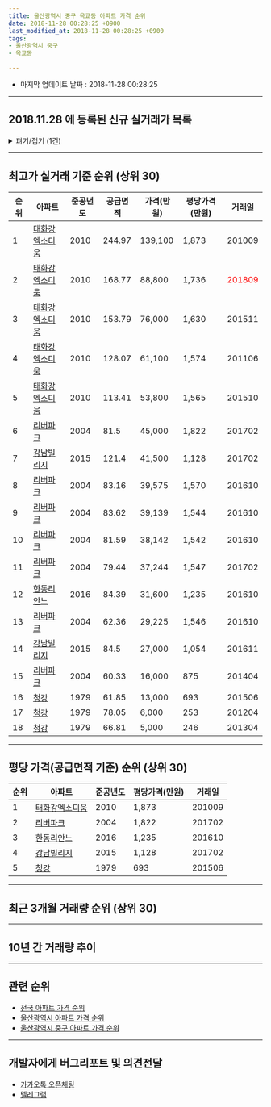 ```yaml
---
title: 울산광역시 중구 옥교동 아파트 가격 순위
date: 2018-11-28 00:28:25 +0900
last_modified_at: 2018-11-28 00:28:25 +0900
tags:
- 울산광역시 중구
- 옥교동

---
```


* 마지막 업데이트 날짜 : 2018-11-28 00:28:25

---

## 2018.11.28 에 등록된 신규 실거래가 목록

<details>
<summary>펴기/접기 (1건)</summary>
<div markdown="1">

|아파트|준공년도|공급면적|가격(만원)|평당가격(만원)|거래일|
|---|---|---|---|---|---|
|[태화강엑소디움](https://search.naver.com/search.naver?query=%EC%9A%B8%EC%82%B0%EA%B4%91%EC%97%AD%EC%8B%9C+%EC%A4%91%EA%B5%AC+%EC%98%A5%EA%B5%90%EB%8F%99+%ED%83%9C%ED%99%94%EA%B0%95%EC%97%91%EC%86%8C%EB%94%94%EC%9B%80)|2010|128.07|50,000|1,288|<span style="color:red">201811</span>|


</div>
</details>

---

## 최고가 실거래 기준 순위 (상위 30)


|순위|아파트|준공년도|공급면적|가격(만원)|평당가격(만원)|거래일|
|---|---|---|---|---|---|---|
|1|[태화강엑소디움](https://search.naver.com/search.naver?query=%EC%9A%B8%EC%82%B0%EA%B4%91%EC%97%AD%EC%8B%9C+%EC%A4%91%EA%B5%AC+%EC%98%A5%EA%B5%90%EB%8F%99+%ED%83%9C%ED%99%94%EA%B0%95%EC%97%91%EC%86%8C%EB%94%94%EC%9B%80)|2010|244.97|139,100|1,873|201009|
|2|[태화강엑소디움](https://search.naver.com/search.naver?query=%EC%9A%B8%EC%82%B0%EA%B4%91%EC%97%AD%EC%8B%9C+%EC%A4%91%EA%B5%AC+%EC%98%A5%EA%B5%90%EB%8F%99+%ED%83%9C%ED%99%94%EA%B0%95%EC%97%91%EC%86%8C%EB%94%94%EC%9B%80)|2010|168.77|88,800|1,736|<span style="color:red">201809</span>|
|3|[태화강엑소디움](https://search.naver.com/search.naver?query=%EC%9A%B8%EC%82%B0%EA%B4%91%EC%97%AD%EC%8B%9C+%EC%A4%91%EA%B5%AC+%EC%98%A5%EA%B5%90%EB%8F%99+%ED%83%9C%ED%99%94%EA%B0%95%EC%97%91%EC%86%8C%EB%94%94%EC%9B%80)|2010|153.79|76,000|1,630|201511|
|4|[태화강엑소디움](https://search.naver.com/search.naver?query=%EC%9A%B8%EC%82%B0%EA%B4%91%EC%97%AD%EC%8B%9C+%EC%A4%91%EA%B5%AC+%EC%98%A5%EA%B5%90%EB%8F%99+%ED%83%9C%ED%99%94%EA%B0%95%EC%97%91%EC%86%8C%EB%94%94%EC%9B%80)|2010|128.07|61,100|1,574|201106|
|5|[태화강엑소디움](https://search.naver.com/search.naver?query=%EC%9A%B8%EC%82%B0%EA%B4%91%EC%97%AD%EC%8B%9C+%EC%A4%91%EA%B5%AC+%EC%98%A5%EA%B5%90%EB%8F%99+%ED%83%9C%ED%99%94%EA%B0%95%EC%97%91%EC%86%8C%EB%94%94%EC%9B%80)|2010|113.41|53,800|1,565|201510|
|6|[리버파크](https://search.naver.com/search.naver?query=%EC%9A%B8%EC%82%B0%EA%B4%91%EC%97%AD%EC%8B%9C+%EC%A4%91%EA%B5%AC+%EC%98%A5%EA%B5%90%EB%8F%99+%EB%A6%AC%EB%B2%84%ED%8C%8C%ED%81%AC)|2004|81.5|45,000|1,822|201702|
|7|[강남빌리지](https://search.naver.com/search.naver?query=%EC%9A%B8%EC%82%B0%EA%B4%91%EC%97%AD%EC%8B%9C+%EC%A4%91%EA%B5%AC+%EC%98%A5%EA%B5%90%EB%8F%99+%EA%B0%95%EB%82%A8%EB%B9%8C%EB%A6%AC%EC%A7%80)|2015|121.4|41,500|1,128|201702|
|8|[리버파크](https://search.naver.com/search.naver?query=%EC%9A%B8%EC%82%B0%EA%B4%91%EC%97%AD%EC%8B%9C+%EC%A4%91%EA%B5%AC+%EC%98%A5%EA%B5%90%EB%8F%99+%EB%A6%AC%EB%B2%84%ED%8C%8C%ED%81%AC)|2004|83.16|39,575|1,570|201610|
|9|[리버파크](https://search.naver.com/search.naver?query=%EC%9A%B8%EC%82%B0%EA%B4%91%EC%97%AD%EC%8B%9C+%EC%A4%91%EA%B5%AC+%EC%98%A5%EA%B5%90%EB%8F%99+%EB%A6%AC%EB%B2%84%ED%8C%8C%ED%81%AC)|2004|83.62|39,139|1,544|201610|
|10|[리버파크](https://search.naver.com/search.naver?query=%EC%9A%B8%EC%82%B0%EA%B4%91%EC%97%AD%EC%8B%9C+%EC%A4%91%EA%B5%AC+%EC%98%A5%EA%B5%90%EB%8F%99+%EB%A6%AC%EB%B2%84%ED%8C%8C%ED%81%AC)|2004|81.59|38,142|1,542|201610|
|11|[리버파크](https://search.naver.com/search.naver?query=%EC%9A%B8%EC%82%B0%EA%B4%91%EC%97%AD%EC%8B%9C+%EC%A4%91%EA%B5%AC+%EC%98%A5%EA%B5%90%EB%8F%99+%EB%A6%AC%EB%B2%84%ED%8C%8C%ED%81%AC)|2004|79.44|37,244|1,547|201702|
|12|[한동리안느](https://search.naver.com/search.naver?query=%EC%9A%B8%EC%82%B0%EA%B4%91%EC%97%AD%EC%8B%9C+%EC%A4%91%EA%B5%AC+%EC%98%A5%EA%B5%90%EB%8F%99+%ED%95%9C%EB%8F%99%EB%A6%AC%EC%95%88%EB%8A%90)|2016|84.39|31,600|1,235|201610|
|13|[리버파크](https://search.naver.com/search.naver?query=%EC%9A%B8%EC%82%B0%EA%B4%91%EC%97%AD%EC%8B%9C+%EC%A4%91%EA%B5%AC+%EC%98%A5%EA%B5%90%EB%8F%99+%EB%A6%AC%EB%B2%84%ED%8C%8C%ED%81%AC)|2004|62.36|29,225|1,546|201610|
|14|[강남빌리지](https://search.naver.com/search.naver?query=%EC%9A%B8%EC%82%B0%EA%B4%91%EC%97%AD%EC%8B%9C+%EC%A4%91%EA%B5%AC+%EC%98%A5%EA%B5%90%EB%8F%99+%EA%B0%95%EB%82%A8%EB%B9%8C%EB%A6%AC%EC%A7%80)|2015|84.5|27,000|1,054|201611|
|15|[리버파크](https://search.naver.com/search.naver?query=%EC%9A%B8%EC%82%B0%EA%B4%91%EC%97%AD%EC%8B%9C+%EC%A4%91%EA%B5%AC+%EC%98%A5%EA%B5%90%EB%8F%99+%EB%A6%AC%EB%B2%84%ED%8C%8C%ED%81%AC)|2004|60.33|16,000|875|201404|
|16|[청강](https://search.naver.com/search.naver?query=%EC%9A%B8%EC%82%B0%EA%B4%91%EC%97%AD%EC%8B%9C+%EC%A4%91%EA%B5%AC+%EC%98%A5%EA%B5%90%EB%8F%99+%EC%B2%AD%EA%B0%95)|1979|61.85|13,000|693|201506|
|17|[청강](https://search.naver.com/search.naver?query=%EC%9A%B8%EC%82%B0%EA%B4%91%EC%97%AD%EC%8B%9C+%EC%A4%91%EA%B5%AC+%EC%98%A5%EA%B5%90%EB%8F%99+%EC%B2%AD%EA%B0%95)|1979|78.05|6,000|253|201204|
|18|[청강](https://search.naver.com/search.naver?query=%EC%9A%B8%EC%82%B0%EA%B4%91%EC%97%AD%EC%8B%9C+%EC%A4%91%EA%B5%AC+%EC%98%A5%EA%B5%90%EB%8F%99+%EC%B2%AD%EA%B0%95)|1979|66.81|5,000|246|201304|


---

## 평당 가격(공급면적 기준) 순위 (상위 30)


|순위|아파트|준공년도|평당가격(만원)|거래일|
|---|---|---|---|---|
|1|[태화강엑소디움](https://search.naver.com/search.naver?query=%EC%9A%B8%EC%82%B0%EA%B4%91%EC%97%AD%EC%8B%9C+%EC%A4%91%EA%B5%AC+%EC%98%A5%EA%B5%90%EB%8F%99+%ED%83%9C%ED%99%94%EA%B0%95%EC%97%91%EC%86%8C%EB%94%94%EC%9B%80)|2010|1,873|201009|
|2|[리버파크](https://search.naver.com/search.naver?query=%EC%9A%B8%EC%82%B0%EA%B4%91%EC%97%AD%EC%8B%9C+%EC%A4%91%EA%B5%AC+%EC%98%A5%EA%B5%90%EB%8F%99+%EB%A6%AC%EB%B2%84%ED%8C%8C%ED%81%AC)|2004|1,822|201702|
|3|[한동리안느](https://search.naver.com/search.naver?query=%EC%9A%B8%EC%82%B0%EA%B4%91%EC%97%AD%EC%8B%9C+%EC%A4%91%EA%B5%AC+%EC%98%A5%EA%B5%90%EB%8F%99+%ED%95%9C%EB%8F%99%EB%A6%AC%EC%95%88%EB%8A%90)|2016|1,235|201610|
|4|[강남빌리지](https://search.naver.com/search.naver?query=%EC%9A%B8%EC%82%B0%EA%B4%91%EC%97%AD%EC%8B%9C+%EC%A4%91%EA%B5%AC+%EC%98%A5%EA%B5%90%EB%8F%99+%EA%B0%95%EB%82%A8%EB%B9%8C%EB%A6%AC%EC%A7%80)|2015|1,128|201702|
|5|[청강](https://search.naver.com/search.naver?query=%EC%9A%B8%EC%82%B0%EA%B4%91%EC%97%AD%EC%8B%9C+%EC%A4%91%EA%B5%AC+%EC%98%A5%EA%B5%90%EB%8F%99+%EC%B2%AD%EA%B0%95)|1979|693|201506|


---

## 최근 3개월 거래량 순위 (상위 30)


<div style="width:100%;">
    <canvas id="deal_count_ranking" height="250"></canvas>
</div>


<script>
new Chart(document.getElementById("deal_count_ranking"), {
    type: 'horizontalBar',
    data: {
        labels: ['태화강엑소디움'],
        datasets: [{
            label: '실거래 수',
            data: [6],
            borderColor: "rgba(255, 0, 128, 1)",
            backgroundColor: "rgba(255, 0, 128, 0.5)",
            fill: false,
        }]
    },
    options: {
        responsive: true,
        title: {
            display: true,
            text: '최근 3개월 거래량 순위'
        },
        tooltips: {
            mode: 'index',
            intersect: false,
            callbacks: {
                title: function(tooltipItems, data) {
                    return "실거래 수:";
                },
                label: function(tooltipItem, data) {
                    return data.labels[tooltipItem.index] + ": " + tooltipItem.xLabel;
                }
            }
        },
        hover: {
            mode: 'nearest',
            intersect: true
        },
        scales: {
            xAxes: [{
                display: true,
                scaleLabel: {
                    display: true,
                    labelString: '실거래 수'
                },
                ticks: {
                    suggestedMin: 0,
                }
            }],
            yAxes: [{
                display: true,
                ticks: {
                    autoSkip: false,
                    callback: function(value, index, values) {
                        if (value.length > 15)
                            return value.substr(0, 13) + "...";
                        else
                            return value;
                    }
                },
                scaleLabel: {
                    display: false,
                }
            }]
        }
    }
});

</script>


---

## 10년 간 거래량 추이


<div style="width:100%;">
    <canvas id="deal_progress" height="250"></canvas>
</div>

<script>
new Chart(document.getElementById("deal_progress"), {
    type: 'line',
    data: {
        labels: ['200811','200812','200901','200902','200903','200904','200905','200906','200907','200908','200909','200910','200911','200912','201001','201002','201003','201004','201005','201006','201007','201008','201009','201010','201011','201012','201101','201102','201103','201104','201105','201106','201107','201108','201109','201110','201111','201112','201201','201202','201203','201204','201205','201206','201207','201208','201209','201210','201211','201212','201301','201302','201303','201304','201305','201306','201307','201308','201309','201310','201311','201312','201401','201402','201403','201404','201405','201406','201407','201408','201409','201410','201411','201412','201501','201502','201503','201504','201505','201506','201507','201508','201509','201510','201511','201512','201601','201602','201603','201604','201605','201606','201607','201608','201609','201610','201611','201612','201701','201702','201703','201704','201705','201706','201707','201708','201709','201710','201711','201712','201801','201802','201803','201804','201805','201806','201807','201808','201809','201810','201811'],
        datasets: [{
            label: '실거래 수',
            pointRadius: 1,
            data: [0, 0, 1, 1, 0, 0, 1, 0, 2, 0, 1, 0, 0, 0, 0, 1, 1, 1, 1, 0, 0, 1, 1, 1, 0, 1, 0, 0, 0, 4, 13, 43, 23, 17, 3, 3, 5, 2, 3, 9, 0, 2, 2, 1, 1, 0, 0, 2, 1, 1, 17, 6, 16, 20, 6, 8, 0, 4, 0, 4, 4, 3, 2, 3, 4, 10, 3, 2, 2, 2, 4, 1, 2, 2, 2, 4, 2, 4, 9, 11, 7, 3, 6, 7, 5, 4, 4, 2, 2, 2, 2, 1, 0, 2, 2, 19, 5, 2, 2, 4, 1, 3, 2, 4, 1, 3, 3, 1, 5, 2, 0, 2, 8, 2, 1, 1, 2, 1, 3, 2, 1],
            borderColor: "rgba(255, 201, 14, 1)",
            backgroundColor: "rgba(255, 201, 14, 0.5)",
            fill: true,
        }]
    },
    options: {
        responsive: true,
        title: {
            display: true,
            text: '10년간 거래량 추이'
        },
        tooltips: {
            mode: 'index',
            intersect: false,
        },
        hover: {
            mode: 'nearest',
            intersect: true
        },
        scales: {
            xAxes: [{
                display: true,
                scaleLabel: {
                    display: true,
                    labelString: '년/월'
                }
            }],
            yAxes: [{
                display: true,
                ticks: {
                    suggestedMin: 0,
                },
                scaleLabel: {
                    display: true,
                    labelString: '실거래 수'
                }
            }]
        }
    }
});

</script>


---

## 관련 순위

- [전국 아파트 가격 순위](https://inasie.github.io/apt-ranking/전국)
- [울산광역시 아파트 가격 순위](https://inasie.github.io/apt-ranking/울산광역시)
- [울산광역시 중구 아파트 가격 순위](https://inasie.github.io/apt-ranking/울산광역시-중구)


---

## 개발자에게 버그리포트 및 의견전달

- [카카오톡 오픈채팅](https://open.kakao.com/o/gLJUAP4)
- [텔레그램](https://t.me/inasie)

